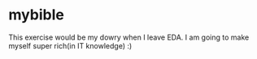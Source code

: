 
# mybible

This exercise would be my dowry when I leave EDA. I am going to make myself super rich(in IT knowledge) :)

